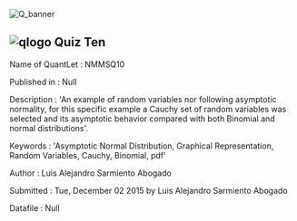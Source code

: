 ![Q_banner](https://github.com/QuantLet/Styleguide-and-Validation-procedure/blob/master/pictures/banner.png)

## ![qlogo](https://github.com/QuantLet/Styleguide-and-Validation-procedure/blob/master/pictures/qloqo.png) **Quiz Ten**

Name of QuantLet : NMMSQ10

Published in : Null

Description : 'An example of random variables nor following asymptotic normality, for this specific example a Cauchy set of random variables was selected and its asymptotic behavior compared with both Binomial and normal distributions'.

Keywords : 'Asymptotic Normal Distribution, Graphical Representation, Random Variables, Cauchy, Binomial, pdf'

Author : Luis Alejandro Sarmiento Abogado

Submitted : Tue, December 02 2015 by Luis Alejandro Sarmiento Abogado

Datafile : Null
